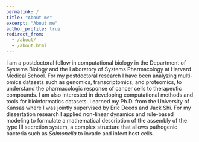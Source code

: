 ```yaml
---
permalink: /
title: "About me"
excerpt: "About me"
author_profile: true
redirect_from: 
  - /about/
  - /about.html
---
```


I am a postdoctoral fellow in computational biology in the Department of Systems Biology and the Laboratory of Systems Pharmacology at Harvard Medical School. For my postdoctoral research I have been analyzing multi-omics datasets such as genomics, transcriptomics, and proteomics, to understand the pharmacologic response of cancer cells to therapeutic compounds. I am also interested in developing computational methods and tools for bioinformatics datasets. I earned my Ph.D. from the University of Kansas where I was jointly supervised by Eric Deeds and Jack Shi. For my dissertation research I applied non-linear dynamics and rule-based modeling to formulate a mathematical description of the assembly of the type III secretion system, a complex structure that allows pathogenic bacteria such as *Salmonella* to invade and infect host cells.
